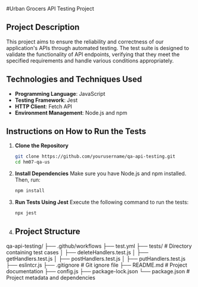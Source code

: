 #Urban Grocers API Testing Project

## Project Description
This project aims to ensure the reliability and correctness of our application's APIs through automated testing. The test suite is designed to validate the functionality of API endpoints, verifying that they meet the specified requirements and handle various conditions appropriately.

## Technologies and Techniques Used
- **Programming Language**: JavaScript
- **Testing Framework**: Jest
- **HTTP Client**: Fetch API
- **Environment Management**: Node.js and npm

## Instructions on How to Run the Tests

1. **Clone the Repository**
   ```bash
   git clone https://github.com/yourusername/qa-api-testing.git
   cd hm07-qa-us

2. **Install Dependencies**
   Make sure you have Node.js and npm installed. Then, run:
   ```bash
   npm install

3. **Run Tests Using Jest**
   Execute the following command to run the tests:
   ```bash
   npx jest

4. ## Project Structure

qa-api-testing/
├── .github/workflows
├── test.yml
├── tests/ # Directory containing test cases
│ ├── deleteHandlers.test.js
│ ├── getHandlers.test.js
│ ├── postHandlers.test.js
│ ├── putHandlers.test.js
├── eslintcr.js
├── .gitignore # Git ignore file
├── README.md # Project documentation
├── config.js
├── package-lock.json
└── package.json # Project metadata and dependencies


